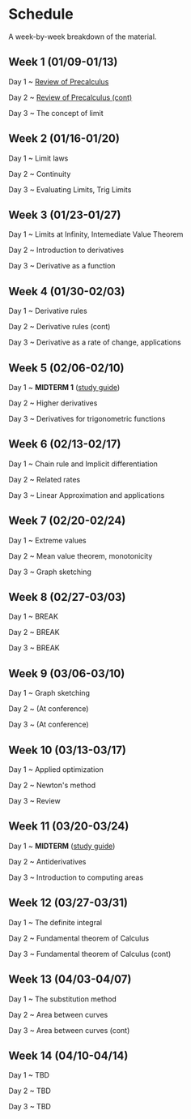 # Schedule

A week-by-week breakdown of the material.

## Week  1 (01/09-01/13)

Day 1
  ~ [Review of Precalculus](notes/algebra_review.md)

Day 2
  ~ [Review of Precalculus (cont)](notes/algebra_review.md)

Day 3
  ~ The concept of limit

## Week  2 (01/16-01/20)

Day 1
  ~ Limit laws

Day 2
  ~ Continuity

Day 3
  ~ Evaluating Limits, Trig Limits

## Week  3 (01/23-01/27)

Day 1
  ~ Limits at Infinity, Intemediate Value Theorem

Day 2
  ~ Introduction to derivatives

Day 3
  ~ Derivative as a function

## Week  4 (01/30-02/03)

Day 1
  ~ Derivative rules

Day 2
  ~ Derivative rules (cont)

Day 3
  ~ Derivative as a rate of change, applications

## Week  5 (02/06-02/10)

Day 1
  ~ **MIDTERM 1** ([study guide](notes/midterm1_study_guide.md))

Day 2
  ~ Higher derivatives

Day 3
  ~  Derivatives for trigonometric functions

## Week  6 (02/13-02/17)

Day 1
  ~ Chain rule and Implicit differentiation

Day 2
  ~ Related rates

Day 3
  ~ Linear Approximation and applications

## Week  7 (02/20-02/24)

Day 1
  ~ Extreme values

Day 2
  ~ Mean value theorem, monotonicity

Day 3
  ~ Graph sketching

## Week  8 (02/27-03/03)

Day 1
  ~ BREAK

Day 2
  ~ BREAK

Day 3
  ~ BREAK

## Week  9 (03/06-03/10)

Day 1
  ~ Graph sketching

Day 2
  ~ (At conference)

Day 3
  ~ (At conference)

## Week 10 (03/13-03/17)

Day 1
  ~ Applied optimization

Day 2
  ~ Newton's method

Day 3
  ~ Review

## Week 11 (03/20-03/24)

Day 1
  ~ **MIDTERM** ([study guide](notes/midterm2_study_guide.md))

Day 2
  ~ Antiderivatives

Day 3
  ~ Introduction to computing areas

## Week 12 (03/27-03/31)

Day 1
  ~ The definite integral

Day 2
  ~ Fundamental theorem of Calculus

Day 3
  ~ Fundamental theorem of Calculus (cont)

## Week 13 (04/03-04/07)

Day 1
  ~ The substitution method

Day 2
  ~ Area between curves

Day 3
  ~ Area between curves (cont)

## Week 14 (04/10-04/14)

Day 1
  ~ TBD

Day 2
  ~ TBD

Day 3
  ~ TBD
